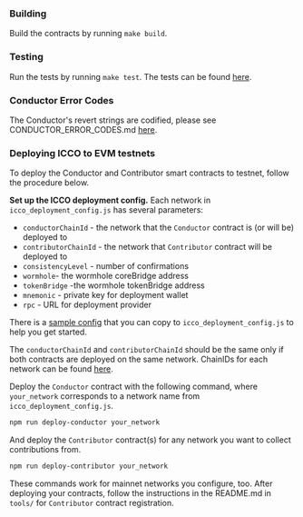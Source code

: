 ### Building

Build the contracts by running `make build`.

### Testing

Run the tests by running `make test`. The tests can be found [here](test/icco.js).

### Conductor Error Codes

The Conductor's revert strings are codified, please see CONDUCTOR_ERROR_CODES.md [here](CONDUCTOR_ERROR_CODES.md).

### Deploying ICCO to EVM testnets

To deploy the Conductor and Contributor smart contracts to testnet, follow the procedure below.

**Set up the ICCO deployment config.** Each network in `icco_deployment_config.js` has several parameters:

- `conductorChainId` - the network that the `Conductor` contract is (or will be) deployed to
- `contributorChainId` - the network that `Contributor` contract will be deployed to
- `consistencyLevel` - number of confirmations
- `wormhole`- the wormhole coreBridge address
- `tokenBridge` -the wormhole tokenBridge address
- `mnemonic` - private key for deployment wallet
- `rpc` - URL for deployment provider

There is a [sample config](icco_deployment_config.js.sample) that you can copy to `icco_deployment_config.js` to help you get started.

The `conductorChainId` and `contributorChainId` should be the same only if both contracts are deployed on the same network. ChainIDs for each network can be found [here](https://docs.wormholenetwork.com/wormhole/contracts).

Deploy the `Conductor` contract with the following command, where `your_network` corresponds to a network name from `icco_deployment_config.js`.

```sh
npm run deploy-conductor your_network
```

And deploy the `Contributor` contract(s) for any network you want to collect contributions from.

```sh
npm run deploy-contributor your_network
```

These commands work for mainnet networks you configure, too. After deploying your contracts, follow the instructions in the README.md in `tools/` for `Contributor` contract registration.
